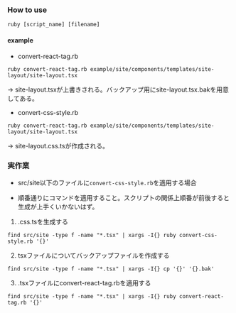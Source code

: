 ### How to use
```
ruby [script_name] [filename]
```
#### example
- convert-react-tag.rb
```
ruby convert-react-tag.rb example/site/components/templates/site-layout/site-layout.tsx
```
-> site-layout.tsxが上書きされる。バックアップ用にsite-layout.tsx.bakを用意してある。

- convert-css-style.rb
```
ruby convert-react-tag.rb example/site/components/templates/site-layout/site-layout.tsx
```
-> site-layout.css.tsが作成される。

### 実作業
- src/site以下のファイルに`convert-css-style.rb`を適用する場合
* 順番通りにコマンドを適用すること。スクリプトの関係上順番が前後すると生成が上手くいかないはず。
1. <filename>.css.tsを生成する
```
find src/site -type f -name "*.tsx" | xargs -I{} ruby convert-css-style.rb '{}'
```
2. tsxファイルについてバックアップファイルを作成する
```
find src/site -type f -name "*.tsx" | xargs -I{} cp '{}' '{}.bak'
```
3. <filename>.tsxファイルにconvert-react-tag.rbを適用する
```
find src/site -type f -name "*.tsx" | xargs -I{} ruby convert-react-tag.rb '{}'
```
